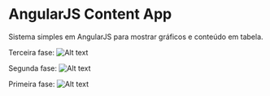 # AngularJS Content App

Sistema simples em AngularJS para mostrar gráficos e conteúdo em tabela.

Terceira fase:
![Alt text](https://github.com/ogawaryu/angularjs-content-collector/blob/master/exemplo/terceira_fase.png "Optional title")

Segunda fase:
![Alt text](https://github.com/ogawaryu/angularjs-content-collector/blob/master/exemplo/segunda_fase.png "Optional title")

Primeira fase: 
![Alt text](https://github.com/ogawaryu/angularjs-content-collector/blob/master/exemplo/exemplo_simples.png "Optional title")